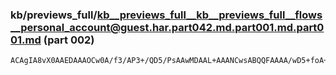 ### kb/previews_full/kb__previews_full__kb__previews_full__flows__personal_account@guest.har.part042.md.part001.md.part001.md (part 002)

```md
ACAgIA8vX0AAEDAAAOCw0A/f3/AP3+/QD5/PsAAwMDAAL+AAANCwsABQQFAAAA/wD5+foA+fz7APn8+gD1+fgA/P39AAwICQD9//8A+vv5AAUEAwAP
```

```
